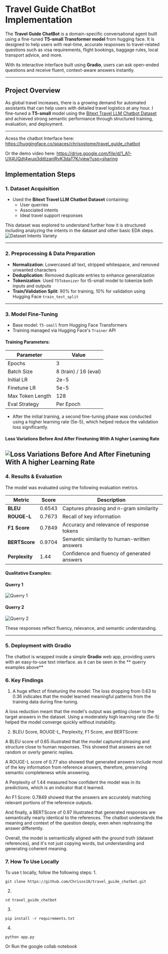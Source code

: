 # Travel Guide ChatBot Implementation

The **Travel Guide ChatBot** is a domain-specific conversational agent built using a fine-tuned **T5-small Transformer model** from hugging face. It is designed to help users with real-time, accurate responses to travel-related questions such as visa requirements, flight bookings, baggage rules, local transport advice, and more.

With its interactive interface built using **Gradio**, users can ask open-ended questions and receive fluent, context-aware answers instantly.

---

## Project Overview

As global travel increases, there is a growing demand for automated assistants that can help users with detailed travel logistics at any hour. 
I fine-tuned a **T5-small** model using the [Bitext Travel LLM Chatbot Dataset](https://huggingface.co/datasets/bitext/Bitext-travel-llm-chatbot-training-dataset) and achieved strong semantic performance through structured training, evaluation, and deployment.

---
Acess the chatbot Interface here: https://huggingface.co/spaces/chrisostome/travel_guide_chatbot

Or the demo video here: https://drive.google.com/file/d/1_A1-UX4UQdt4wuq3ddtzanIRvK3daT7K/view?usp=sharing

## Implementation Steps

### 1. Dataset Acquisition

- Used the **Bitext Travel LLM Chatbot Dataset** containing:
  - User querries
  - Associated intents
  - Ideal travel support responses

This dataset was explored to understand further how it is structured including analyzing the intents in the dataset and other basic EDA steps.
![Dataset Intents Variety](./images/Intent_plot.jpg)

---

### 2. Preprocessing & Data Preparation

- **Normalization**: Lowercased all text, stripped whitespace, and removed unwanted characters
- **Deduplication**: Removed duplicate entries to enhance generalization
- **Tokenization**: Used `T5Tokenizer`  for t5-small model to tokenize both inputs and outputs
- **Train/Validation Split**: 90% for training, 10% for validation using Hugging Face `train_test_split`

---

### 3. Model Fine-Tuning

- Base model: `T5-small` from Hugging Face Transformers
- Training managed via Hugging Face's `Trainer` API

#### Training Parameters:

| Parameter         | Value        |
|------------------|--------------|
| Epochs           | 3            |
| Batch Size       | 8 (train) / 16 (eval) |
| Initial LR       | 2e-5         |
| Finetune LR      | 5e-5         |
| Max Token Length | 128          |
| Eval Strategy    | Per Epoch    |

- After the initial training, a second fine-tuning phase was conducted using a higher learning rate (5e-5), which helped reduce the validation loss significantly.

#### Loss Variations Before And After Finetuning With A higher Learning Rate
![Loss Variations Before And After Finetuning With A higher Learning Rate](./images/loss_plot.jpg)
---

### 4. Results & Evaluation

The model was evaluated using the following evaluation metrics.

| Metric       | Score    | Description                                    |
|--------------|----------|------------------------------------------------|
| **BLEU**     | 0.6543   | Captures phrasing and n-gram similarity        |
| **ROUGE-L**  | 0.7673   | Recall of key information                      |
| **F1 Score** | 0.7849   | Accuracy and relevance of response tokens      |
| **BERTScore**| 0.9704   | Semantic similarity to human-written answers   |
| **Perplexity**| 1.44     | Confidence and fluency of generated answers    |

#### Qualitative Examples:

#### Querry 1
![Querry 1](./images/Querry_example1.png)

#### Querry 2
![Querry 2](./images/Querry_example2.png)

These responses reflect fluency, relevance, and semantic understanding.

---

### 5. Deployment with Gradio

The chatbot is wrapped inside a simple **Gradio** web app, providing users with an easy-to-use text interface. as it can be seen in the ** querry examples above**

### 6. Key Findings

1.  A huge effect of finetuning the model: The loss dropping from 0.63 to 0.36 indicates that the model learned meaningful patterns from the training data during fine-tuning.

  A loss reduction meant that the model's output was getting closer to the target answers in the dataset.
  Using a moderately high learning rate (5e-5) helped the model converge quickly without instability.

2. BLEU Score,  ROUGE-L,  Perplexity, F1 Score, and BERTScore:

  A BLEU score of 0.65 illustrated that the model captured phrasing and structure close to human responses. This showed that answers are not random or overly generic replies.

  A ROUGE-L score of 0.77 also showed that generated answers include most of the key information from reference answers, therefore, preserving semantic completeness while answering.

  A Perplexity of 1.44 measured how confident the model was in its predictions, which is an indicator that it learned.

  An F1 Score: 0.7849 showed that the answers are accurately matching relevant portions of the reference outputs.

  And finally, a BERTScore of 0.97 illustrated that generated responses are semantically nearly identical to the references. The chatbot understands the meaning and context of the question deeply, even when rephrasing the answer differently.

Overall,  the model is semantically aligned with the ground truth (dataset references), and it's not just copying words, but understanding and generating coherent meaning.


### 7. How To Use Locally
To use t locally, follow the following steps:
1. 
```
git clone https://github.com/Chrisos10/travel_guide_chatbot.git
```
2. 
```
cd travel_guide_chatbot
```
3. 
```
pip install -r requirements.txt
```
4.
```
python app.py
```
Or Run the google collab notebook